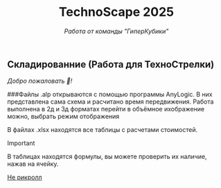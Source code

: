 <header>

<!--
  <<< Author notes: Course header >>>
  Include a 1280×640 image, course title in sentence case, and a concise description in emphasis.
  In your repository settings: enable template repository, add your 1280×640 social image, auto delete head branches.
  Add your open source license, GitHub uses MIT license.
-->

# TechnoScape 2025

_Работа от команды "ГиперКубики"_

</header>

## Складированние (Работа для ТехноСтрелки)

_Добро пожаловать :tada:!_

###Файлы .alp открываются с помощью программы AnyLogic. В них представлена сама схема и расчитано время передвижения.
Работа выполнена в 2д и 3д форматах перейти в объёмное ихображение можно, выбрать режим отображения 

В файлах .xlsx находятся все таблицы с расчетами стоимостей.

> [!IMPORTANT]
> В таблицах находятся формулы, вы можете проверить их наличие, нажав на ячейку.


 [Не рикролл](https://www.youtube.com/watch?v=dQw4w9WgXcQ)

<footer>


</footer>
